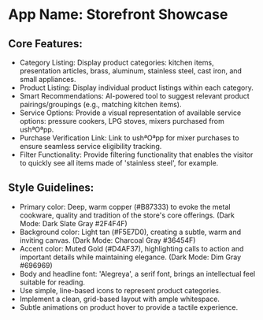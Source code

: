 # **App Name**: Storefront Showcase

## Core Features:

- Category Listing: Display product categories: kitchen items, presentation articles, brass, aluminum, stainless steel, cast iron, and small appliances.
- Product Listing: Display individual product listings within each category.
- Smart Recommendations: AI-powered tool to suggest relevant product pairings/groupings (e.g., matching kitchen items).
- Service Options: Provide a visual representation of available service options: pressure cookers, LPG stoves, mixers purchased from ushªOªpp.
- Purchase Verification Link: Link to ushªOªpp for mixer purchases to ensure seamless service eligibility tracking.
- Filter Functionality: Provide filtering functionality that enables the visitor to quickly see all items made of 'stainless steel', for example.

## Style Guidelines:

- Primary color: Deep, warm copper (#B87333) to evoke the metal cookware, quality and tradition of the store's core offerings. (Dark Mode: Dark Slate Gray #2F4F4F)
- Background color: Light tan (#F5E7D0), creating a subtle, warm and inviting canvas. (Dark Mode: Charcoal Gray #36454F)
- Accent color: Muted Gold (#D4AF37), highlighting calls to action and important details while maintaining elegance. (Dark Mode: Dim Gray #696969)
- Body and headline font: 'Alegreya', a serif font, brings an intellectual feel suitable for reading.
- Use simple, line-based icons to represent product categories.
- Implement a clean, grid-based layout with ample whitespace.
- Subtle animations on product hover to provide a tactile experience.